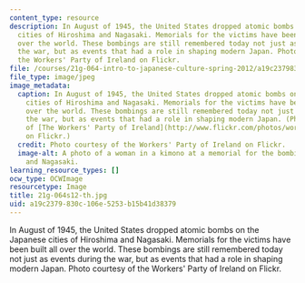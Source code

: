 ```yaml
---
content_type: resource
description: In August of 1945, the United States dropped atomic bombs on the Japanese
  cities of Hiroshima and Nagasaki. Memorials for the victims have been built all
  over the world. These bombings are still remembered today not just as events during
  the war, but as events that had a role in shaping modern Japan. Photo courtesy of
  the Workers' Party of Ireland on Flickr.
file: /courses/21g-064-intro-to-japanese-culture-spring-2012/a19c2379830c106e5253b15b41d38379_21g-064s12-th.jpg
file_type: image/jpeg
image_metadata:
  caption: In August of 1945, the United States dropped atomic bombs on the Japanese
    cities of Hiroshima and Nagasaki. Memorials for the victims have been built all
    over the world. These bombings are still remembered today not just as events during
    the war, but as events that had a role in shaping modern Japan. (Photo courtesy
    of [The Workers' Party of Ireland](http://www.flickr.com/photos/workerspartyireland/2741133626/)
    on Flickr.)
  credit: Photo courtesy of the Workers' Party of Ireland on Flickr.
  image-alt: A photo of a woman in a kimono at a memorial for the bombing or Hiroshima
    and Nagasaki.
learning_resource_types: []
ocw_type: OCWImage
resourcetype: Image
title: 21g-064s12-th.jpg
uid: a19c2379-830c-106e-5253-b15b41d38379
---
```

In August of 1945, the United States dropped atomic bombs on the Japanese cities of Hiroshima and Nagasaki. Memorials for the victims have been built all over the world. These bombings are still remembered today not just as events during the war, but as events that had a role in shaping modern Japan. Photo courtesy of the Workers' Party of Ireland on Flickr.

